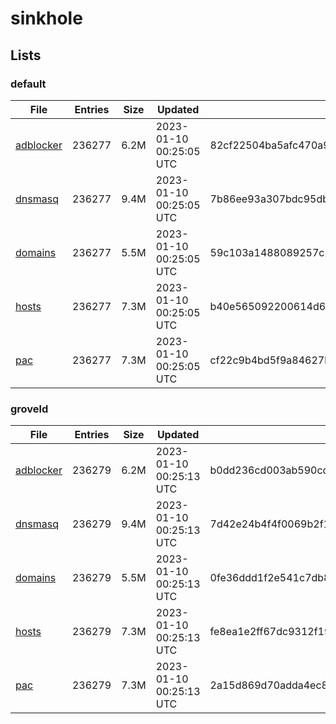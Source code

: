 # sinkhole

## Lists

### default

|File|Entries|Size|Updated|Hash|
|-|-|-|-|-|
|[adblocker](https://raw.githubusercontent.com/groveld/sinkhole/lists/default/adblocker.txt)|236277|6.2M|2023-01-10 00:25:05 UTC|82cf22504ba5afc470a9438a9d6f6302d097187d2cc31d8099b7e5018929f05a|
|[dnsmasq](https://raw.githubusercontent.com/groveld/sinkhole/lists/default/dnsmasq.txt)|236277|9.4M|2023-01-10 00:25:05 UTC|7b86ee93a307bdc95db8170ee999bb738f6951bd620a8848e68bbbd482bccf51|
|[domains](https://raw.githubusercontent.com/groveld/sinkhole/lists/default/domains.txt)|236277|5.5M|2023-01-10 00:25:05 UTC|59c103a1488089257c3984a2347e97f85ab614aea37302be704d74f46a4381ac|
|[hosts](https://raw.githubusercontent.com/groveld/sinkhole/lists/default/hosts.txt)|236277|7.3M|2023-01-10 00:25:05 UTC|b40e565092200614d60d641c1ede9ff16de62f95a257f593ace8f4c3c8b36985|
|[pac](https://raw.githubusercontent.com/groveld/sinkhole/lists/default/pac.txt)|236277|7.3M|2023-01-10 00:25:05 UTC|cf22c9b4bd5f9a84627bdeaa622a35994a6c6f43eeea92a386cd6c23dffd76fb|

### groveld

|File|Entries|Size|Updated|Hash|
|-|-|-|-|-|
|[adblocker](https://raw.githubusercontent.com/groveld/sinkhole/lists/groveld/adblocker.txt)|236279|6.2M|2023-01-10 00:25:13 UTC|b0dd236cd003ab590cdcac59d4a5d7242141799027a5a18afc3d288fe60c80eb|
|[dnsmasq](https://raw.githubusercontent.com/groveld/sinkhole/lists/groveld/dnsmasq.txt)|236279|9.4M|2023-01-10 00:25:13 UTC|7d42e24b4f4f0069b2f1eeb508625e85fdd6a0a862d906c4dd3187364ea9841e|
|[domains](https://raw.githubusercontent.com/groveld/sinkhole/lists/groveld/domains.txt)|236279|5.5M|2023-01-10 00:25:13 UTC|0fe36ddd1f2e541c7db80a011040aac55cbfaeec00eea658eb02912d7405b3c4|
|[hosts](https://raw.githubusercontent.com/groveld/sinkhole/lists/groveld/hosts.txt)|236279|7.3M|2023-01-10 00:25:13 UTC|fe8ea1e2ff67dc9312f19b01b72dc4be0ccf3f383e1c34b0a262fd8c19985a8b|
|[pac](https://raw.githubusercontent.com/groveld/sinkhole/lists/groveld/pac.txt)|236279|7.3M|2023-01-10 00:25:13 UTC|2a15d869d70adda4ec83d2fcd5552c5538a3d4381b237dfda110768a3f8e87ba|
